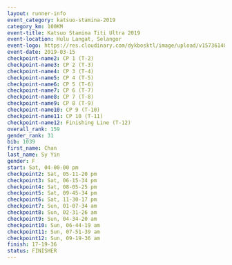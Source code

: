 ```yaml
--- 
layout: runner-info 
event_category: katsuo-stamina-2019 
category_km: 100KM 
event-title: Katsuo Stamina Titi Ultra 2019 
event-location: Hulu Langat, Selangor 
event-logo: https://res.cloudinary.com/dykbosktl/image/upload/v1573614825/Logo/Logo_p7ft6n.png 
event-date: 2019-03-15 
checkpoint-name2: CP 1 (T-2) 
checkpoint-name3: CP 2 (T-3) 
checkpoint-name4: CP 3 (T-4) 
checkpoint-name5: CP 4 (T-5) 
checkpoint-name6: CP 5 (T-6) 
checkpoint-name7: CP 6 (T-7) 
checkpoint-name8: CP 7 (T-8) 
checkpoint-name9: CP 8 (T-9) 
checkpoint-name10: CP 9 (T-10) 
checkpoint-name11: CP 10 (T-11) 
checkpoint-name12: Finishing Line (T-12) 
overall_rank: 159
gender_rank: 31
bib: 1039
first_name: Chan
last_name: Sy Yin
gender: F
start: Sat, 04-00-00 pm
checkpoint2: Sat, 05-11-20 pm
checkpoint3: Sat, 06-15-34 pm
checkpoint4: Sat, 08-05-25 pm
checkpoint5: Sat, 09-45-34 pm
checkpoint6: Sat, 11-30-17 pm
checkpoint7: Sun, 01-07-34 am
checkpoint8: Sun, 02-31-26 am
checkpoint9: Sun, 04-34-20 am
checkpoint10: Sun, 06-44-19 am
checkpoint11: Sun, 07-51-39 am
checkpoint12: Sun, 09-19-36 am
finish: 17-19-36
status: FINISHER
--- 
```

